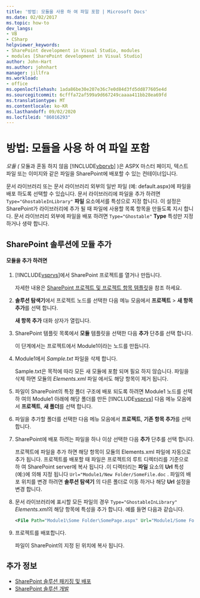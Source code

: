 ```yaml
---
title: '방법: 모듈을 사용 하 여 파일 포함 | Microsoft Docs'
ms.date: 02/02/2017
ms.topic: how-to
dev_langs:
- VB
- CSharp
helpviewer_keywords:
- SharePoint development in Visual Studio, modules
- modules [SharePoint development in Visual Studio]
author: John-Hart
ms.author: johnhart
manager: jillfra
ms.workload:
- office
ms.openlocfilehash: 1ada86be30e207e36c7e0d84d3fd5dd877605e4d
ms.sourcegitcommit: 6cfffa72af599a9d667249caaaa411bb28ea69fd
ms.translationtype: MT
ms.contentlocale: ko-KR
ms.lasthandoff: 09/02/2020
ms.locfileid: "86016293"
---
```

# <a name="how-to-include-files-by-using-a-module"></a>방법: 모듈을 사용 하 여 파일 포함
  *모듈 (* 모듈과 혼동 하지 않음 [!INCLUDE[vbprvb](../sharepoint/includes/vbprvb-md.md)] )은 ASPX 마스터 페이지, 텍스트 파일 또는 이미지와 같은 파일을 SharePoint에 배포할 수 있는 컨테이너입니다.

 문서 라이브러리 또는 문서 라이브러리 외부의 일반 파일 (예: default.aspx)에 파일을 배포 하도록 선택할 수 있습니다. 문서 라이브러리에 파일을 추가 하려면 `Type="GhostableInLibrary"` **파일** 요소에서를 특성으로 지정 합니다. 이 설정은 SharePoint가 라이브러리에 추가 될 때 파일에 사용할 목록 항목을 만들도록 지시 합니다. 문서 라이브러리 외부에 파일을 배포 하려면 `Type="Ghostable"` **Type** 특성만 지정 하거나 생략 합니다.

## <a name="add-a-module-to-a-sharepoint-solution"></a>SharePoint 솔루션에 모듈 추가

#### <a name="to-add-a-module"></a>모듈을 추가 하려면

1. [!INCLUDE[vsprvs](../sharepoint/includes/vsprvs-md.md)]에서 SharePoint 프로젝트를 열거나 만듭니다.

     자세한 내용은 [SharePoint 프로젝트 및 프로젝트 항목 템플릿](../sharepoint/sharepoint-project-and-project-item-templates.md)을 참조 하세요.

2. **솔루션 탐색기**에서 프로젝트 노드를 선택한 다음 메뉴 모음에서 **프로젝트**  >  **새 항목 추가**를 선택 합니다.

     **새 항목 추가** 대화 상자가 열립니다.

3. SharePoint 템플릿 목록에서 **모듈** 템플릿을 선택한 다음 **추가** 단추를 선택 합니다.

     이 단계에서는 프로젝트에서 Module1이라는 노드를 만듭니다.

4. Module1에서 *Sample.txt* 파일을 삭제 합니다.

     Sample.txt은 목적에 따라 모든 새 모듈에 포함 되며 필요 하지 않습니다. 파일을 삭제 하면 모듈의 *Elements.xml* 파일 에서도 해당 항목이 제거 됩니다.

5. 파일이 SharePoint의 특정 폴더 구조에 배포 되도록 하려면 Module1 노드를 선택 하 여의 Module1 아래에 해당 폴더를 만든 [!INCLUDE[vsprvs](../sharepoint/includes/vsprvs-md.md)] 다음 메뉴 모음에서 **프로젝트**, **새 폴더**를 선택 합니다.

6. 파일을 추가할 폴더를 선택한 다음 메뉴 모음에서 **프로젝트**, **기존 항목 추가**를 선택 합니다.

7. SharePoint에 배포 하려는 파일을 하나 이상 선택한 다음 **추가** 단추를 선택 합니다.

     프로젝트에 파일을 추가 하면 해당 항목이 모듈의 Elements.xml 파일에 자동으로 추가 됩니다. 프로젝트를 배포할 때 파일은 프로젝트의 루트 디렉터리를 기준으로 하 여 SharePoint server에 복사 됩니다 .이 디렉터리는 **파일** 요소의 **Url** 특성 (예:)에 의해 지정 됩니다 `Url="Module1/New Folder/SomeFile.doc` . 파일의 배포 위치를 변경 하려면 **솔루션 탐색기** 의 다른 폴더로 이동 하거나 해당 **Url** 설정을 변경 합니다.

8. 문서 라이브러리에 표시할 모든 파일의 경우 `Type="GhostableInLibrary"` *Elements.xml*의 해당 항목에 특성을 추가 합니다. 예를 들면 다음과 같습니다.

    ```xml
    <File Path="Module1\Some Folder\SomePage.aspx" Url="Module1/Some Folder/SomePage.aspx" Type="GhostableInLibrary" />
    ```

9. 프로젝트를 배포합니다.

     파일이 SharePoint의 지정 된 위치에 복사 됩니다.

## <a name="see-also"></a>추가 정보
- [SharePoint 솔루션 패키징 및 배포](../sharepoint/packaging-and-deploying-sharepoint-solutions.md)
- [SharePoint 솔루션 개발](../sharepoint/developing-sharepoint-solutions.md)

